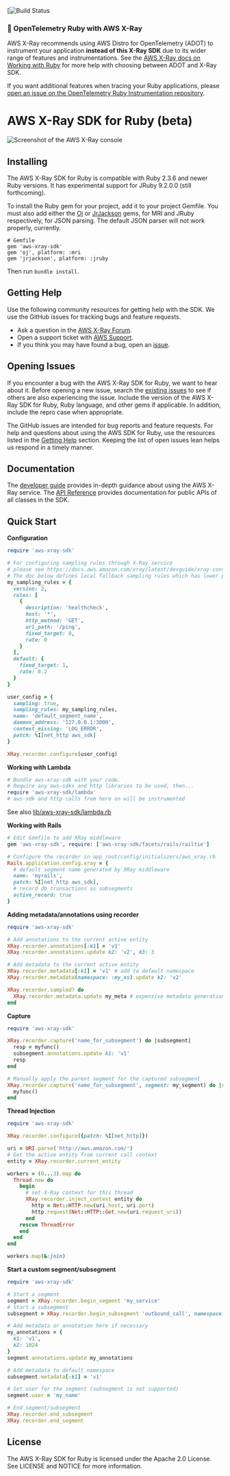 [![Build Status](https://github.com/aws/aws-xray-sdk-ruby/actions/workflows/continuous-build.yml/badge.svg)

### :mega: OpenTelemetry Ruby with AWS X-Ray

AWS X-Ray recommends using AWS Distro for OpenTelemetry (ADOT) to instrument your application **instead of this X-Ray SDK** due to its wider range of features and instrumentations. See the [AWS X-Ray docs on Working with Ruby](https://docs.aws.amazon.com/xray/latest/devguide/xray-ruby.html) for more help with choosing between ADOT and X-Ray SDK.

If you want additional features when tracing your Ruby applications, please [open an issue on the OpenTelemetry Ruby Instrumentation repository](https://github.com/open-telemetry/opentelemetry-ruby-contrib/issues/new?labels=enhancement&title=X-Ray%20Compatible%20Feature%20Request).

# AWS X-Ray SDK for Ruby (beta)

![Screenshot of the AWS X-Ray console](https://raw.githubusercontent.com/aws/aws-xray-sdk-ruby/master/images/example_servicemap.png)

## Installing

The AWS X-Ray SDK for Ruby is compatible with Ruby 2.3.6 and newer Ruby versions. It has experimental support for JRuby 9.2.0.0 (still forthcoming).

To install the Ruby gem for your project, add it to your project Gemfile. You must also add either the [Oj](https://github.com/ohler55/oj) or [JrJackson](https://github.com/guyboertje/jrjackson) gems, for MRI and JRuby respectively, for JSON parsing. The default JSON parser will not work properly, currently.

```
# Gemfile
gem 'aws-xray-sdk'
gem 'oj', platform: :mri
gem 'jrjackson', platform: :jruby
```

Then run `bundle install`.

## Getting Help

Use the following community resources for getting help with the SDK. We use the GitHub
issues for tracking bugs and feature requests.

- Ask a question in the [AWS X-Ray Forum](https://forums.aws.amazon.com/forum.jspa?forumID=241&start=0).
- Open a support ticket with [AWS Support](http://docs.aws.amazon.com/awssupport/latest/user/getting-started.html).
- If you think you may have found a bug, open an [issue](https://github.com/aws/aws-xray-sdk-ruby/issues/new).

## Opening Issues

If you encounter a bug with the AWS X-Ray SDK for Ruby, we want to hear about
it. Before opening a new issue, search the [existing issues](https://github.com/aws/aws-xray-sdk-ruby/issues)
to see if others are also experiencing the issue. Include the version of the AWS X-Ray
SDK for Ruby, Ruby language, and other gems if applicable. In addition,
include the repro case when appropriate.

The GitHub issues are intended for bug reports and feature requests. For help and
questions about using the AWS SDK for Ruby, use the resources listed
in the [Getting Help](https://github.com/aws/aws-xray-sdk-ruby#getting-help) section. Keeping the list of open issues lean helps us respond in a timely manner.

## Documentation

The [developer guide](https://docs.aws.amazon.com/xray/latest/devguide) provides in-depth guidance about using the AWS X-Ray service.
The [API Reference](http://docs.aws.amazon.com/xray-sdk-for-ruby/latest/reference/) provides documentation for public APIs of all classes in the SDK.

## Quick Start

**Configuration**

```ruby
require 'aws-xray-sdk'

# For configuring sampling rules through X-Ray service
# please see https://docs.aws.amazon.com/xray/latest/devguide/xray-console-sampling.html.
# The doc below defines local fallback sampling rules which has lower priority.
my_sampling_rules = {
  version: 2,
  rules: [
    {
      description: 'healthcheck',
      host: '*',
      http_method: 'GET',
      url_path: '/ping',
      fixed_target: 0,
      rate: 0
    }
  ],
  default: {
    fixed_target: 1,
    rate: 0.2
  }
}

user_config = {
  sampling: true,
  sampling_rules: my_sampling_rules,
  name: 'default_segment_name',
  daemon_address: '127.0.0.1:3000',
  context_missing: 'LOG_ERROR',
  patch: %I[net_http aws_sdk]
}

XRay.recorder.configure(user_config)
```

**Working with Lambda**

```ruby
# Bundle aws-xray-sdk with your code.
# Require any aws-sdks and http libraries to be used, then...
require 'aws-xray-sdk/lambda'
# aws-sdk and http calls from here on will be instrumented
```

See also [lib/aws-xray-sdk/lambda.rb](lib/aws-xray-sdk/lambda.rb)

**Working with Rails**

```ruby
# Edit Gemfile to add XRay middleware
gem 'aws-xray-sdk', require: ['aws-xray-sdk/facets/rails/railtie']

# Configure the recorder in app_root/config/initializers/aws_xray.rb
Rails.application.config.xray = {
  # default segment name generated by XRay middleware
  name: 'myrails',
  patch: %I[net_http aws_sdk],
  # record db transactions as subsegments
  active_record: true
}
```

**Adding metadata/annotations using recorder**

```ruby
require 'aws-xray-sdk'

# Add annotations to the current active entity
XRay.recorder.annotations[:k1] = 'v1'
XRay.recorder.annotations.update k2: 'v2', k3: 3

# Add metadata to the current active entity
XRay.recorder.metadata[:k1] = 'v1' # add to default namespace
XRay.recorder.metadata(namespace: :my_ns).update k2: 'v2'

XRay.recorder.sampled? do
  XRay.recorder.metadata.update my_meta # expensive metadata generation here
end
```

**Capture**

```ruby
require 'aws-xray-sdk'

XRay.recorder.capture('name_for_subsegment') do |subsegment|
  resp = myfunc()
  subsegment.annotations.update k1: 'v1'
  resp
end

# Manually apply the parent segment for the captured subsegment
XRay.recorder.capture('name_for_subsegment', segment: my_segment) do |subsegment|
  myfunc()
end
```

**Thread Injection**

```ruby
require 'aws-xray-sdk'

XRay.recorder.configure({patch: %I[net_http]})

uri = URI.parse('http://aws.amazon.com/')
# Get the active entity from current call context
entity = XRay.recorder.current_entity

workers = (0...3).map do
  Thread.new do
    begin
      # set X-Ray context for this thread
      XRay.recorder.inject_context entity do
        http = Net::HTTP.new(uri.host, uri.port)
        http.request(Net::HTTP::Get.new(uri.request_uri))
      end
    rescue ThreadError
    end
  end
end

workers.map(&:join)
```

**Start a custom segment/subsegment**

```ruby
require 'aws-xray-sdk'

# Start a segment
segment = XRay.recorder.begin_segment 'my_service'
# Start a subsegment
subsegment = XRay.recorder.begin_subsegment 'outbound_call', namespace: 'remote'

# Add metadata or annotation here if necessary
my_annotations = {
  k1: 'v1',
  k2: 1024
}
segment.annotations.update my_annotations

# Add metadata to default namespace
subsegment.metadata[:k1] = 'v1'

# Set user for the segment (subsegment is not supported)
segment.user = 'my_name'

# End segment/subsegment
XRay.recorder.end_subsegment
XRay.recorder.end_segment
```

## License

The AWS X-Ray SDK for Ruby is licensed under the Apache 2.0 License. See LICENSE and NOTICE for more information.
